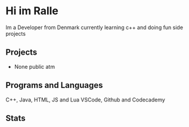 # Hi im Ralle
Im a Developer from Denmark currently learning c++ and doing fun side projects

## Projects

- None public atm

## Programs and Languages
C++, Java, HTML, JS and Lua
VSCode, Github and Codecademy

## Stats
